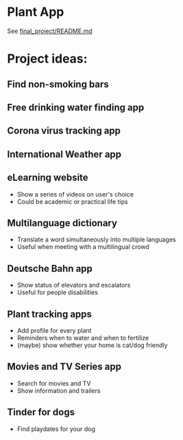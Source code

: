 # Plant App

See [final_project/README.md](final_project/README.md)

# Project ideas:

## Find non-smoking bars

## Free drinking water finding app

## Corona virus tracking app

## International Weather app

## eLearning website

* Show a series of videos on user's choice
* Could be academic or practical life tips

## Multilanguage dictionary

* Translate a word simultaneously into multiple languages
* Useful when meeting with a multilingual crowd

## Deutsche Bahn app

* Show status of elevators and escalators
* Useful for people disabilities

## Plant tracking apps

* Add profile for every plant
* Reminders when to water and when to fertilize
* (maybe) show whether your home is cat/dog friendly

## Movies and TV Series app

* Search for movies and TV
* Show information and trailers

## Tinder for dogs

* Find playdates for your dog

